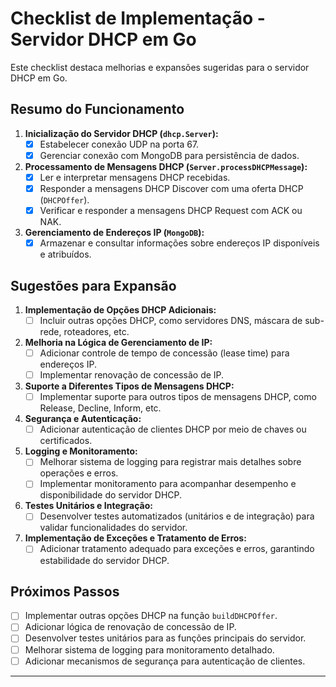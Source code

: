 # Checklist de Implementação - Servidor DHCP em Go

Este checklist destaca melhorias e expansões sugeridas para o servidor DHCP em Go.

## Resumo do Funcionamento

1. **Inicialização do Servidor DHCP (`dhcp.Server`):**
    - [x] Estabelecer conexão UDP na porta 67.
    - [x] Gerenciar conexão com MongoDB para persistência de dados.

2. **Processamento de Mensagens DHCP (`Server.processDHCPMessage`):**
    - [x] Ler e interpretar mensagens DHCP recebidas.
    - [x] Responder a mensagens DHCP Discover com uma oferta DHCP (`DHCPOffer`).
    - [x] Verificar e responder a mensagens DHCP Request com ACK ou NAK.

3. **Gerenciamento de Endereços IP (`MongoDB`):**
    - [x] Armazenar e consultar informações sobre endereços IP disponíveis e atribuídos.

## Sugestões para Expansão

1. **Implementação de Opções DHCP Adicionais:**
    - [ ] Incluir outras opções DHCP, como servidores DNS, máscara de sub-rede, roteadores, etc.

2. **Melhoria na Lógica de Gerenciamento de IP:**
    - [ ] Adicionar controle de tempo de concessão (lease time) para endereços IP.
    - [ ] Implementar renovação de concessão de IP.

3. **Suporte a Diferentes Tipos de Mensagens DHCP:**
    - [ ] Implementar suporte para outros tipos de mensagens DHCP, como Release, Decline, Inform, etc.

4. **Segurança e Autenticação:**
    - [ ] Adicionar autenticação de clientes DHCP por meio de chaves ou certificados.

5. **Logging e Monitoramento:**
    - [ ] Melhorar sistema de logging para registrar mais detalhes sobre operações e erros.
    - [ ] Implementar monitoramento para acompanhar desempenho e disponibilidade do servidor DHCP.

6. **Testes Unitários e Integração:**
    - [ ] Desenvolver testes automatizados (unitários e de integração) para validar funcionalidades do servidor.

7. **Implementação de Exceções e Tratamento de Erros:**
    - [ ] Adicionar tratamento adequado para exceções e erros, garantindo estabilidade do servidor DHCP.

## Próximos Passos

- [ ] Implementar outras opções DHCP na função `buildDHCPOffer`.
- [ ] Adicionar lógica de renovação de concessão de IP.
- [ ] Desenvolver testes unitários para as funções principais do servidor.
- [ ] Melhorar sistema de logging para monitoramento detalhado.
- [ ] Adicionar mecanismos de segurança para autenticação de clientes.

---